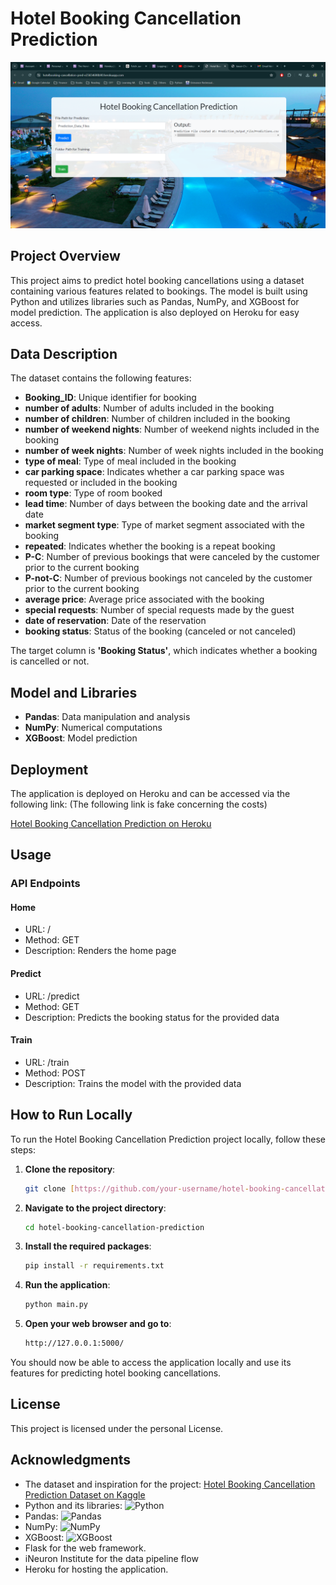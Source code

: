 # Hotel Booking Cancellation Prediction

![Heroku Deployment](deployment.png)

## Project Overview

This project aims to predict hotel booking cancellations using a dataset containing various features related to bookings. The model is built using Python and utilizes libraries such as Pandas, NumPy, and XGBoost for model prediction. The application is also deployed on Heroku for easy access.

## Data Description

The dataset contains the following features:

- **Booking_ID**: Unique identifier for booking
- **number of adults**: Number of adults included in the booking
- **number of children**: Number of children included in the booking
- **number of weekend nights**: Number of weekend nights included in the booking
- **number of week nights**: Number of week nights included in the booking
- **type of meal**: Type of meal included in the booking
- **car parking space**: Indicates whether a car parking space was requested or included in the booking
- **room type**: Type of room booked
- **lead time**: Number of days between the booking date and the arrival date
- **market segment type**: Type of market segment associated with the booking
- **repeated**: Indicates whether the booking is a repeat booking
- **P-C**: Number of previous bookings that were canceled by the customer prior to the current booking
- **P-not-C**: Number of previous bookings not canceled by the customer prior to the current booking
- **average price**: Average price associated with the booking
- **special requests**: Number of special requests made by the guest
- **date of reservation**: Date of the reservation
- **booking status**: Status of the booking (canceled or not canceled)

The target column is **'Booking Status'**, which indicates whether a booking is cancelled or not.

## Model and Libraries

- **Pandas**: Data manipulation and analysis
- **NumPy**: Numerical computations
- **XGBoost**: Model prediction

## Deployment

The application is deployed on Heroku and can be accessed via the following link: (The following link is fake concerning the costs)

[Hotel Booking Cancellation Prediction on Heroku](https://hotelbooking-cancellation-pred-e23654698b90.herokuapp.com/)

## Usage
### API Endpoints
#### Home
- URL: /
- Method: GET
- Description: Renders the home page

#### Predict
- URL: /predict
- Method: GET
- Description: Predicts the booking status for the provided data

#### Train
- URL: /train
- Method: POST
- Description: Trains the model with the provided data

## How to Run Locally

To run the Hotel Booking Cancellation Prediction project locally, follow these steps:

1. **Clone the repository**:

    ```sh
    git clone [https://github.com/your-username/hotel-booking-cancellation-prediction.git](https://github.com/BenRoshan100/Booking-Cancellation-Prediction.git)
    ```

2. **Navigate to the project directory**:

    ```sh
    cd hotel-booking-cancellation-prediction
    ```

3. **Install the required packages**:

    ```sh
    pip install -r requirements.txt
    ```

4. **Run the application**:

    ```sh
    python main.py
    ```

5. **Open your web browser and go to**:

    ```sh
    http://127.0.0.1:5000/
    ```

You should now be able to access the application locally and use its features for predicting hotel booking cancellations.

## License

This project is licensed under the personal License.

## Acknowledgments

- The dataset and inspiration for the project: [Hotel Booking Cancellation Prediction Dataset on Kaggle](https://www.kaggle.com/datasets/youssefaboelwafa/hotel-booking-cancellation-prediction)
- Python and its libraries:
  <img src="https://upload.wikimedia.org/wikipedia/commons/c/c3/Python-logo-notext.svg" alt="Python" width="100" height="100">
- Pandas:
  <img src="https://upload.wikimedia.org/wikipedia/commons/e/ed/Pandas_logo.svg" alt="Pandas" width="100" height="100">
- NumPy:
  <img src="https://upload.wikimedia.org/wikipedia/commons/1/1a/NumPy_logo.svg" alt="NumPy" width="100" height="100">
- XGBoost:
  <img src="https://upload.wikimedia.org/wikipedia/commons/6/69/XGBoost_logo.png" alt="XGBoost" width="100" height="100">
- Flask for the web framework.
- iNeuron Institute for the data pipeline flow
- Heroku for hosting the application.

